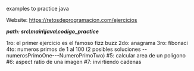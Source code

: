 examples to practice java


Website:   https://retosdeprogramacion.com/ejercicios


***path: src\main\java\codigo_practice***

1ro: el primer ejercicio es el famoso fizz buzz
2do: anagrama
3ro: fibonaci
4to: numeros primos de 1 al 100 (2 posibles soluciones --numerosPrimoOne---NumeroPrimoTwo)
#5: calcular area de un poligono
#6: aspect ratio de una imagen
#7: invirtiendo cadenas
